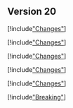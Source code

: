 
## Version 20

[!include["Changes"](./_changes.00.00.md)]

[!include["Changes"](./_changes.00.01.md)]

[!include["Changes"](./_changes.00.02.md)]

[!include["Changes"](./_changes.00.03.md)]

[!include["Changes"](./_changes.00.04.md)]

[!include["Breaking"](./_brc20.00.md)]
